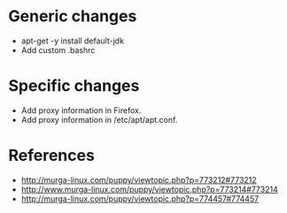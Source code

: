Generic changes
================
* apt-get -y install default-jdk
* Add custom .bashrc

Specific changes
=================
* Add proxy information in Firefox.
* Add proxy information in /etc/apt/apt.conf.




References
==========
* http://murga-linux.com/puppy/viewtopic.php?p=773212#773212
* http://www.murga-linux.com/puppy/viewtopic.php?p=773214#773214
* http://murga-linux.com/puppy/viewtopic.php?p=774457#774457